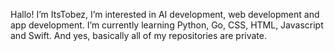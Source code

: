 Hallo! I’m ItsTobez,
I’m interested in AI development, web development and app development.
I’m currently learning Python, Go, CSS, HTML, Javascript and Swift.
And yes, basically all of my repositories are private.
